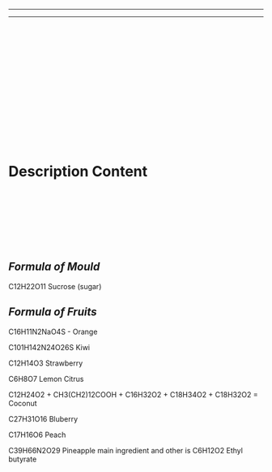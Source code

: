 ----------

----------

&nbsp;

&nbsp;

&nbsp;

&nbsp;

&nbsp;

&nbsp;

&nbsp;

&nbsp;


# Description Content


&nbsp;

&nbsp;

&nbsp;

&nbsp;



## _**Formula of Mould**_ 

 C12H22O11 Sucrose (sugar)

## _**Formula of Fruits**_ 

C16H11N2NaO4S - Orange

C101H142N24O26S Kiwi

C12H14O3 Strawberry

C6H8O7 Lemon Citrus

C12H24O2 + CH3(CH2)12COOH + C16H32O2 + C18H34O2 + C18H32O2 = Coconut

C27H31O16 Bluberry

C17H16O6 Peach

C39H66N2O29 Pineapple main ingredient and other is C6H12O2 Ethyl butyrate

